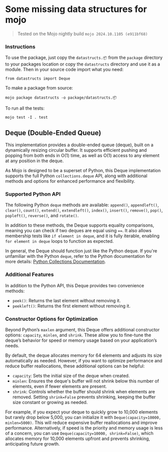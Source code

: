 # Some missing data structures for mojo

> Tested on the Mojo nightly build `mojo 2024.10.1105 (e911bf68)`

### Instructions

To use the package, just copy the `datastructs.📦` from the `package` directory to your packages location or copy the `datastructs` directory and use it as a module. Then in your source code import what you need:
```mojo
from datastructs import Deque
```

To make a package from source:
```
mojo package datastructs -o package/datastructs.📦
```

To run all the tests:
```
mojo test -I . test
```

## Deque (Double-Ended Queue)

This implementation provides a double-ended queue (deque), built on a dynamically resizing circular buffer. It supports efficient pushing and popping from both ends in O(1) time, as well as O(1) access to any element at any position in the deque.

As Mojo is designed to be a superset of Python, this Deque implementation supports the full Python `collections.deque` API, along with additional methods and options for enhanced performance and flexibility.

### Supported Python API

The following Python `deque` methods are available: `append()`, `appendleft()`, `clear()`, `count()`, `extend()`, `extendleft()`, `index()`, `insert()`, `remove()`, `pop()`, `popleft()`, `reverse()`, and `rotate()`.

In addition to these methods, the Deque supports equality comparisons, meaning you can check if two deques are equal using `==`. It also allows membership tests like `if element in deque`, and it is fully iterable, enabling `for element in deque` loops to function as expected.

In general, the Deque should function just like the Python deque. If you're unfamiliar with the Python `deque`, refer to the Python documentation for more details: [Python Collections Documentation](https://docs.python.org/3/library/collections.html#collections.deque).

### Additional Features

In addition to the Python API, this Deque provides two convenience methods:
- `peek()`: Returns the last element without removing it.
- `peekleft()`: Returns the first element without removing it.

### Constructor Options for Optimization

Beyond Python’s `maxlen` argument, this Deque offers additional constructor options: `capacity`, `minlen`, and `shrink`. These allow you to fine-tune the deque’s behavior for speed or memory usage based on your application’s needs.

By default, the deque allocates memory for 64 elements and adjusts its size automatically as needed. However, if you want to optimize performance and reduce buffer reallocations, these additional options can be helpful:

- `capacity`: Sets the initial size of the deque when created.
- `minlen`: Ensures the deque's buffer will not shrink below this number of elements, even if fewer elements are present.
- `shrink`: Controls whether the buffer should shrink when elements are removed. Setting `shrink=False` prevents shrinking, keeping the buffer size constant or growing as needed.

For example, if you expect your deque to quickly grow to 10,000 elements but rarely drop below 5,000, you can initialize it with `Deque(capacity=10000, minlen=5000)`. This will reduce expensive buffer reallocations and improve performance. Alternatively, if speed is the priority and memory usage is less of a concern, you can use `Deque(capacity=10000, shrink=False)`, which allocates memory for 10,000 elements upfront and prevents shrinking, anticipating future growth.

